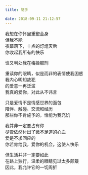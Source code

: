 ```yaml
---
title: 随手

date: 2018-09-11 21:12:57
---
```

我想在你怀里重塑金身\
但我不能\
夜幕落下，十点的灯熄灭后\
你收起我所有的快乐

谁又判处我在梅操服刑

重读你的眼睛，似是而非的表情使我困惑\
我内心明知故犯\
的爱意一再泛滥\
我真的爱你，对此从不讳言

只是爱情不是情感世界的面包\
陪伴、触碰、交流和经历\
那些你不肯施予的，恰能为我充饥

我并非一定要占有你\
尽管依然付出了微不足道的心血\
爱是不求回应的\
你若肯给我，爱你的机会，这使人快乐

但生活并非一定要如此\
在路上独行，温柔的眼睛见过太多颠簸\
因此，我允许它的一切周折
